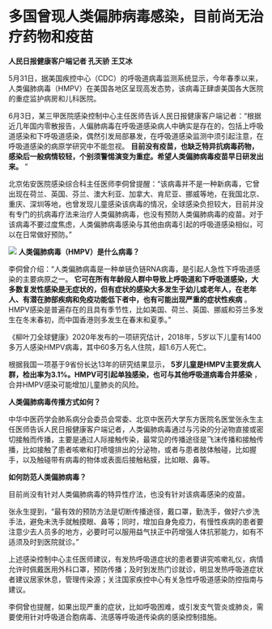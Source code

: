 

# 多国曾现人类偏肺病毒感染，目前尚无治疗药物和疫苗

**人民日报健康客户端记者 孔天骄 王艾冰**

5月31日，据美国疾控中心（CDC）的呼吸道病毒监测系统显示，今年春季以来，人类偏肺病毒（HMPV）在美国各地区呈现高发态势，该病毒正肆虐美国各大医院的重症监护病房和儿科医院。

6月3日，某三甲医院感染控制中心主任医师告诉人民日报健康客户端记者：“根据近几年国内零散报告，人偏肺病毒在呼吸道感染病人中确实是存在的，包括上呼吸道感染和下呼吸道感染，偶然引发局部暴发，在呼吸道感染监测中须引起注意，在呼吸道感染的病原学研究中不能忽视。
**目前没有疫苗，也缺乏特异抗病毒药物，感染后一般病情较轻，个别须警惕演变为重症。希望人类偏肺病毒疫苗早日研发出来。** ”

北京佑安医院感染综合科主任医师李侗曾提醒：“该病毒并不是一种新病毒，它曾出现在荷兰、英国、芬兰、澳⼤利亚、加拿⼤、肯尼亚、挪威等地，在我国北京、重庆、深圳等地，也曾发现儿童感染该病毒的情况，全球感染负担较⼤，目前并没有专门的抗病毒疗法来治疗人类偏肺病毒，也没有预防人类偏肺病毒的疫苗。对于该病毒不要过度焦虑，人类偏肺病毒感染与其他由病毒引起的呼吸道感染相似，可以在日常做好预防。”

![](https://inews.gtimg.com/om_bt/OqxV-E1ewvHMlUDvmwROzFb6MBruQeKZi6Jg748NPwHp8AA/1000)
**人类偏肺病毒（HMPV）是什么病毒？**

李侗曾介绍：“人类偏肺病毒是一种单链负链RNA病毒，是引起人急性下呼吸道感染的主要病原之一。
**它可在所有年龄段⼈群中导致上呼吸道和下呼吸道感染，大多数复发性感染是无症状的，但有症状的感染⼤多发⽣于幼⼉或老年⼈，在老年人、有潜在肺部疾病和免疫功能低下者中，也有可能出现严重的症状性疾病**
。HMPV感染是普遍存在的且具有季节性，比如美国、荷兰、英国、挪威和芬兰多发⽣在冬末春初，⽽中国⾹港则多发⽣在春末和夏季。”

《柳叶刀全球健康》2020年发布的一项研究估计，2018年，5岁以下儿童有1400多万人感染HMPV病毒，其中60多万名人住院，超1.6万人死亡。

根据我国一项基于9省份长达13年的研究结果显示，
**5岁儿童是HMPV主要发病人群，检出率为3.1%。HMPV可引起单独感染，也可与其他呼吸道病毒合并感染** ，合并HMPV感染可能增加儿童肺炎的风险。

**人类偏肺病毒传播方式如何？**

中华中医药学会肺系病分会委员会常委、北京中医药大学东方医院名医堂张永生主任医师告诉人民日报健康客户端记者，人类偏肺病毒通过与污染的分泌物直接或密切接触⽽传播，主要是通过人际接触传染，最常见的传播途径是飞沫传播和接触传播，比如接触了患者咳嗽和打喷嚏排出的分泌物，或者与患者肢体触碰，比如握手，以及触碰带有病毒的物体或表面后接触粘膜，比如眼、鼻等。

**如何防范人类偏肺病毒？**

目前尚没有针对人类偏肺病毒的特异性疗法，也没有针对该病毒感染的疫苗。

张永生提到，“最有效的预防方法是切断传播途径，戴口罩，勤洗手，做好六步洗手法，避免未洗手就触摸眼、鼻等；同时，增加自身免疫力，有慢性疾病的患者要注意少去人员多的地方，必要时可以服用益气扶正中药增强人体抗邪能力，如有不适须及时到医院就诊。”

上述感染控制中心主任医师建议，有发热呼吸道症状的患者要讲究咳嗽礼仪，病情允许时佩戴医用外科口罩，预防传播；及时到发热门诊就诊，明显发热呼吸道症状者建议居家休息，管理传染源；关注国家疾控中心有关急性呼吸道感染防控指南与建议。

李侗曾也提醒，如果出现严重的症状，比如呼吸困难，或引发支气管炎或肺炎，需要使⽤针对呼吸道合胞病毒、流感等呼吸道传染病的感染控制措施。

